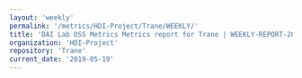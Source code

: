 ```yaml
---
layout: 'weekly'
permalink: '/metrics/HDI-Project/Trane/WEEKLY/'
title: 'DAI Lab OSS Metrics Metrics report for Trane | WEEKLY-REPORT-2019-05-19'
organization: 'HDI-Project'
repository: 'Trane'
current_date: '2019-05-19'
---
```

